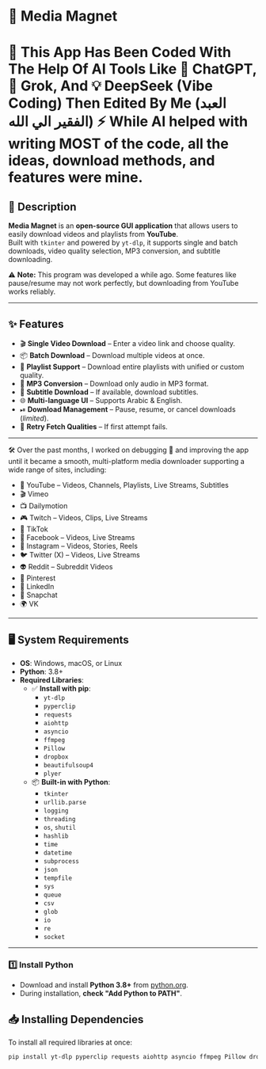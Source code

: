 # 🎥 Media Magnet
# 🎥 This App Has Been Coded With The Help Of AI Tools Like 🤖 ChatGPT, 🚀 Grok, And 💡 DeepSeek (Vibe Coding) Then Edited By Me (العبد الفقير الي الله) ⚡ While AI helped with writing MOST of the code, all the ideas, download methods, and features were mine.

## 📌 Description
**Media Magnet** is an **open-source GUI application** that allows users to easily download videos and playlists from **YouTube**.  
Built with `tkinter` and powered by `yt-dlp`, it supports single and batch downloads, video quality selection, MP3 conversion, and subtitle downloading.

⚠ **Note:** This program was developed a while ago. Some features like pause/resume may not work perfectly, but downloading from YouTube works reliably.

---

## ✨ Features
- 🎬 **Single Video Download** – Enter a video link and choose quality.  
- 📦 **Batch Download** – Download multiple videos at once.  
- 📂 **Playlist Support** – Download entire playlists with unified or custom quality.  
- 🎵 **MP3 Conversion** – Download only audio in MP3 format.  
- 📝 **Subtitle Download** – If available, download subtitles.  
- 🌐 **Multi-language UI** – Supports Arabic & English.  
- ⏯ **Download Management** – Pause, resume, or cancel downloads (*limited*).  
- 🔄 **Retry Fetch Qualities** – If first attempt fails.  

---
🛠️ Over the past months, I worked on debugging 🐞 and improving the app until it became a smooth, multi-platform media downloader supporting a wide range of sites, including:
- 🎥 YouTube – Videos, Channels, Playlists, Live Streams, Subtitles
- 🎬 Vimeo
- 📺 Dailymotion
- 🎮 Twitch – Videos, Clips, Live Streams
- 🎵 TikTok
- 📘 Facebook – Videos, Live Streams
- 📸 Instagram – Videos, Stories, Reels
- 🐦 Twitter (X) – Videos, Live Streams
- 👽 Reddit – Subreddit Videos
- 📌 Pinterest
- 💼 LinkedIn
- 👻 Snapchat
- 🌍 VK

---

## 🖥 System Requirements
- **OS**: Windows, macOS, or Linux  
- **Python**: 3.8+  
- **Required Libraries**:
  - ✅ **Install with pip**:
    - `yt-dlp`
    - `pyperclip`
    - `requests`
    - `aiohttp`
    - `asyncio`
    - `ffmpeg`
    - `Pillow`
    - `dropbox`
    - `beautifulsoup4`
    - `plyer`
  - 📦 **Built-in with Python**:
    - `tkinter`
    - `urllib.parse`
    - `logging`
    - `threading`
    - `os`, `shutil`
    - `hashlib`
    - `time`
    - `datetime`
    - `subprocess`
    - `json`
    - `tempfile`
    - `sys`
    - `queue`
    - `csv`
    - `glob`
    - `io`
    - `re`
    - `socket`

---
### 1️⃣ Install Python
- Download and install **Python 3.8+** from [python.org](https://www.python.org/downloads/).  
- During installation, **check "Add Python to PATH"**.

## 📥 Installing Dependencies
To install all required libraries at once:
```bash
pip install yt-dlp pyperclip requests aiohttp asyncio ffmpeg Pillow dropbox beautifulsoup4 plyer
